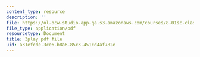```yaml
---
content_type: resource
description: ''
file: https://ol-ocw-studio-app-qa.s3.amazonaws.com/courses/8-01sc-classical-mechanics-fall-2016/a31efcde3ce6b8a685c3451cd4af782e_Idx3VgOpUDk.pdf
file_type: application/pdf
resourcetype: Document
title: 3play pdf file
uid: a31efcde-3ce6-b8a6-85c3-451cd4af782e
---
```

